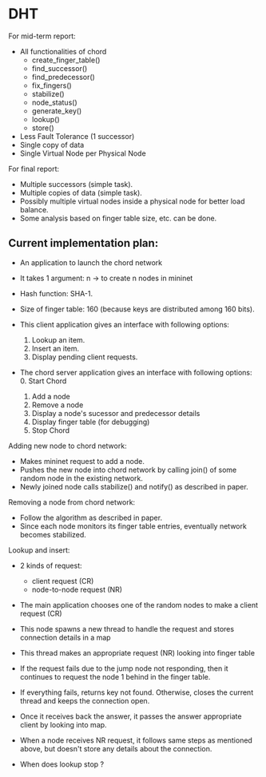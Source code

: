 # DHT

For mid-term report:
- All functionalities of chord
	- create_finger_table()
    - find_successor()
	- find_predecessor()
    - fix_fingers()
    - stabilize()
	- node_status()
	- generate_key()
	- lookup()
	- store()
- Less Fault Tolerance (1 successor)
- Single copy of data
- Single Virtual Node per Physical Node


For final report:
- Multiple successors (simple task).
- Multiple copies of data (simple task).
- Possibly multiple virtual nodes inside a physical node for better load balance.
- Some analysis based on finger table size, etc. can be done.


Current implementation plan:
----------------------------
- An application to launch the chord network
- It takes 1 argument: n -> to create n nodes in mininet

- Hash function: SHA-1.
- Size of finger table: 160 (because keys are distributed among 160 bits).


- This client application gives an interface with following options:
    1. Lookup an item.
    2. Insert an item.
    3. Display pending client requests.

- The chord server application gives an interface with following options:
	0. Start Chord
    1. Add a node
    2. Remove a node
    3. Display a node's sucessor and predecessor details
    4. Display finger table (for debugging)
    5. Stop Chord


Adding new node to chord network:
- Makes mininet request to add a node.
- Pushes the new node into chord network by calling join() of some random node in the existing network.
- Newly joined node calls stabilize() and notify() as described in paper.


Removing a node from chord network:
- Follow the algorithm as described in paper.
- Since each node monitors its finger table entries, eventually network becomes stabilized.


Lookup and insert:
- 2 kinds of request:
    - client request (CR)
    - node-to-node request (NR)
	
- The main application chooses one of the random nodes to make a client request (CR)
- This node spawns a new thread to handle the request and stores connection details in a map
- This thread makes an appropriate request (NR) looking into finger table
- If the request fails due to the jump node not responding, then it continues to request the node 1 behind in the finger table.
- If everything fails, returns key not found. Otherwise, closes the current thread and keeps the connection open.
- Once it receives back the answer, it passes the answer appropriate client by looking into map.
- When a node receives NR request, it follows same steps as mentioned above, but doesn't store any details about the connection.
- When does lookup stop ?
